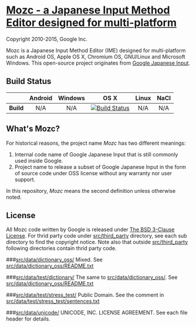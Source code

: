 [Mozc - a Japanese Input Method Editor designed for multi-platform](http://github.com/google/mozc)
===================================

Copyright 2010-2015, Google Inc.

Mozc is a Japanese Input Method Editor (IME) designed for multi-platform such as
Android OS, Apple OS X, Chromium OS, GNU/Linux and Microsoft Windows.  This
open-source project originates from
[Google Japanese Input](http://www.google.com/intl/ja/ime/).

Build Status
------------

|         |Android |Windows |OS X |Linux |NaCl |
|---------|:------:|:------:|:---:|:----:|:---:|
|**Build**|N/A     | N/A    |[![Build Status](https://travis-ci.org/google/mozc.svg?branch=master)](https://travis-ci.org/google/mozc) |N/A |N/A |


What's Mozc?
------------
For historical reasons, the project name *Mozc* has two different meanings:

1. Internal code name of Google Japanese Input that is still commonly used
   inside Google.
2. Project name to release a subset of Google Japanese Input in the form of
   source code under OSS license without any warranty nor user support.

In this repository, *Mozc* means the second definition unless otherwise noted.

License
-------

All Mozc code written by Google is released under
[The BSD 3-Clause License](http://opensource.org/licenses/BSD-3-Clause).
For thrid party code under [src/third_party](src/third_party) directory,
see each sub directory to find the copyright notice.  Note also that
outside [src/third_party](src/third_party) following directories contain
thrid party code.

###[src/data/dictionary_oss/](src/data/dictionary_oss)
Mixed.
See [src/data/dictionary_oss/README.txt](src/data/dictionary_oss/README.txt)

###[src/data/test/dictionary/](src/data/test/dictionary)
The same to [src/data/dictionary_oss/](src/data/dictionary_oss).
See [src/data/dictionary_oss/README.txt](src/data/dictionary_oss/README.txt)

###[src/data/test/stress_test/](src/data/test/stress_test)
Public Domain.  See the comment in
[src/data/test/stress_test/sentences.txt](src/data/test/stress_test/sentences.txt)

###[src/data/unicode/](src/data/unicode)
UNICODE, INC. LICENSE AGREEMENT.
See each file header for details.
